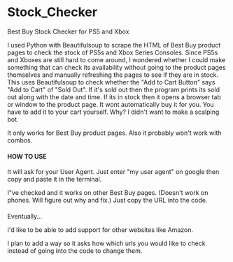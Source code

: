 # Stock_Checker
Best Buy Stock Checker for PS5 and Xbox

I used Python with Beautifulsoup to scrape the HTML of Best Buy product pages to check the stock of PS5s and Xbox Series Consoles.
Since PS5s and Xboxes are still hard to come around, I wondered whether I could make something that can check its availability without going to the product pages themselves and manually refreshing the pages to see if they are in stock.
This uses Beautifulsoup to check whether the "Add to Cart Button" says "Add to Cart" of "Sold Out". If it's sold out then the program prints its sold out along with the date and time. If its in stock then it opens a browser tab or window to the product page.
It wont automatically buy it for you. You have to add it to your cart yourself. Why? I didn't want to make a scalping bot.

It only works for Best Buy product pages. Also it probably won't work with combos.

#### HOW TO USE ####

It will ask for your User Agent. Just enter "my user agent" on google then copy and paste it in the terminal.

I"ve checked and it works on other Best Buy pages. (Doesn't work on phones. Will figure out why and fix.) Just copy the URL into the code.

####

Eventually...

I'd like to be able to add support for other websites like Amazon.

I plan to add a way so it asks how which urls you would like to check instead of going into the code to change them.
